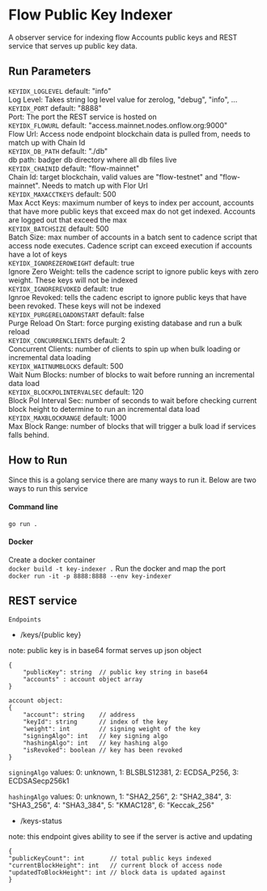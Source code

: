 # Flow Public Key Indexer
A observer service for indexing flow Accounts public keys and REST service that serves up public key data.


## Run Parameters
`KEYIDX_LOGLEVEL` default: "info"
<br>Log Level: Takes string log level value for zerolog, "debug", "info", ...</br>
`KEYIDX_PORT` default: "8888"
<br>Port: The port the REST service is hosted on</br>
`KEYIDX_FLOWURL` default: "access.mainnet.nodes.onflow.org:9000"
<br>Flow Url: Access node endpoint blockchain data is pulled from, needs to match up with Chain Id</br>
`KEYIDX_DB_PATH` default: "./db"
<br>db path: badger db directory where all db files live </br>
`KEYIDX_CHAINID` default: "flow-mainnet"
<br>Chain Id: target blockchain, valid values are "flow-testnet" and "flow-mainnet". Needs to match up with Flor Url</br>
`KEYIDX_MAXACCTKEYS` default: 500
<br>Max Acct Keys: maximum number of keys to index per account, accounts that have more public keys that exceed max do not get indexed. Accounts are logged out that exceed the max </br>
`KEYIDX_BATCHSIZE` default: 500
<br>Batch Size: max number of accounts in a batch sent to cadence script that access node executes. Cadence script can exceed execution if accounts have a lot of keys</br>
`KEYIDX_IGNOREZEROWEIGHT` default: true
<br>Ignore Zero Weight: tells the cadence script to ignore public keys with zero weight. These keys will not be indexed</br>
`KEYIDX_IGNOREREVOKED` default: true
<br>Ignroe Revoked: tells the cadenc escript to ignore public keys that have been revoked. These keys will not be indexed</br>
`KEYIDX_PURGERELOADONSTART` default: false
<br>Purge Reload On Start: force purging existing database and run a bulk reload</br>
`KEYIDX_CONCURRENCLIENTS` default: 2
<br>Concurrent Clients: number of clients to spin up when bulk loading or incremental data loading</br>
`KEYIDX_WAITNUMBLOCKS` default: 500
<br>Wait Num Blocks: number of blocks to wait before running an incremental data load</br>
`KEYIDX_BLOCKPOLINTERVALSEC` default: 120
<br>Block Pol Interval Sec: number of seconds to wait before checking current block height to determine to run an incremental data load</br>
`KEYIDX_MAXBLOCKRANGE` default: 1000
<br>Max Block Range: number of blocks that will trigger a bulk load if services falls behind.</br>

## How to Run
Since this is a golang service there are many ways to run it. Below are two ways to run this service
#### Command line
```go run .```
#### Docker
Create a docker container<br>
```docker build -t key-indexer .```
Run the docker and map the port <br>
```docker run -it -p 8888:8888 --env key-indexer```
## REST service
`Endpoints`
* <root>/keys/{public key}
<p>note: public key is in base64 format
serves up json object</p>

```
{
	"publicKey": string  // public key string in base64
	"accounts" : account object array
}

account object:
{
	"account": string    // address
	"keyId": string      // index of the key
	"weight": int        // signing weight of the key
	"signingAlgo": int   // key signing algo
	"hashingAlgo": int   // key hashing algo
	"isRevoked": boolean // key has been revoked
}
```

`signingAlgo` values: 0: unknown, 1: BLSBLS12381, 2: ECDSA_P256, 3: ECDSASecp256k1

`hashingAlgo` values: 0: unknown, 1: "SHA2_256", 2: "SHA2_384", 3: "SHA3_256", 4: "SHA3_384", 5: "KMAC128", 6: "Keccak_256"

* <root>/keys-status
<p>note: this endpoint gives ability to see if the server is active and updating</p>

```
{
"publicKeyCount": int       // total public keys indexed
"currentBlockHeight": int   // current block of access node
"updatedToBlockHeight": int // block data is updated against
}
```
